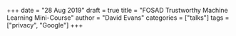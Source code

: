 +++
date = "28 Aug 2019"
draft = true
title = "FOSAD Trustworthy Machine Learning Mini-Course"
author = "David Evans"
categories = ["talks"]
tags = ["privacy", "Google"]
+++

